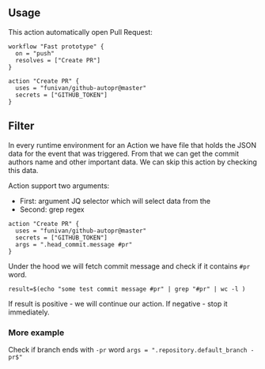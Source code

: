 ## Usage
This action automatically open Pull Request:

```workflow
workflow "Fast prototype" {
  on = "push"
  resolves = ["Create PR"]
}

action "Create PR" {
  uses = "funivan/github-autopr@master"
  secrets = ["GITHUB_TOKEN"]
}
```

## Filter
In every runtime environment for an Action we have file that holds the JSON 
data for the event that was triggered. From that we can get the commit authors 
name and other important data. We can skip this action by checking this data.

Action support two arguments:
- First: argument JQ selector which will select data from the
- Second: grep regex
```workflow
action "Create PR" {
  uses = "funivan/github-autopr@master"
  secrets = ["GITHUB_TOKEN"]
  args = ".head_commit.message #pr"
}
```
Under the hood we will fetch commit message and check if it contains `#pr` word.
```
result=$(echo "some test commit message #pr" | grep "#pr" | wc -l )
```
If result is positive - we will continue our action. If negative - stop it immediately.

### More example
Check if branch ends with `-pr` word 
`args = ".repository.default_branch -pr$"`
